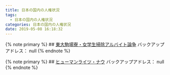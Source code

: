 ```yaml
---
title: 日本の国内の人権状況
tags:
  - 日本の国内の人権状況
categories: 日本の国内の人権状況
date: 2019-05-08 16:18:32
---
```

{% note primary %}
    ## [東大駒場寮・女学生掃除アルバイト論争](https://togetter.com/li/852505)
    バックアップアドレス： null
{% endnote %}<!--more-->



{% note primary %}
    ## [ヒューマンライツ・ナウ](http://hrn.or.jp/)
    バックアップアドレス： null
{% endnote %}
